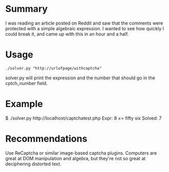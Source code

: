 Summary
=======

I was reading an article posted on Reddit and saw that the comments were protected with a simple algebraic expression. I wanted to see how quickly I could break it, and came up with this in an hour and a half.

Usage
=====

    ./solver.py "http://urlofpage/withcaptcha"

solver.py will print the expression and the number that should go in the cptch_number field.

Example
=======

$ ./solver.py http://localhost/captchatest.php
Expr: 8 ×=  fifty six
Solved: 7

Recommendations
===============

Use ReCaptcha or similar image-based captcha plugins. Computers are great at DOM manipulation and algebra, but they're not so great at deciphering distorted text.